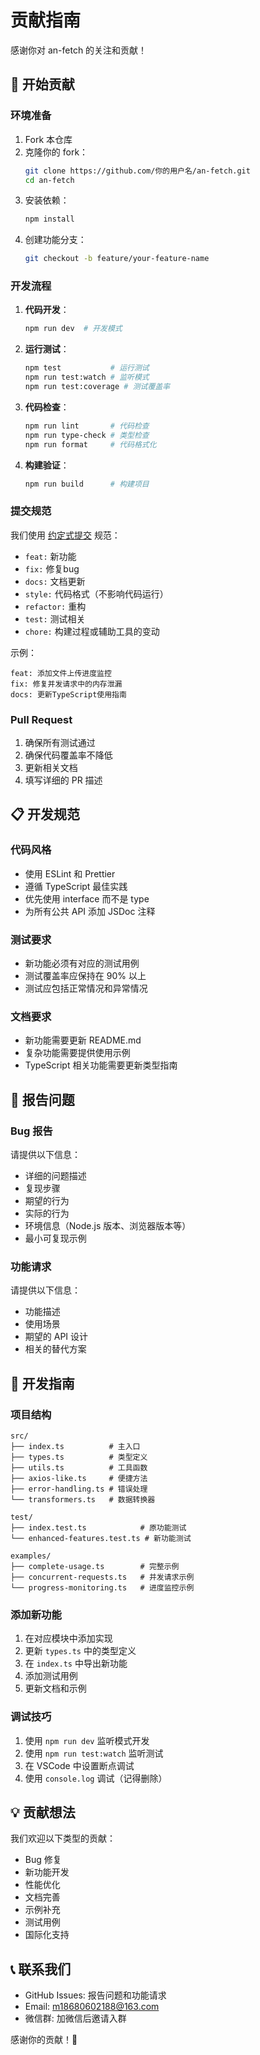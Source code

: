 # 贡献指南

感谢你对 an-fetch 的关注和贡献！

## 🚀 开始贡献

### 环境准备

1. Fork 本仓库
2. 克隆你的 fork：
   ```bash
   git clone https://github.com/你的用户名/an-fetch.git
   cd an-fetch
   ```
3. 安装依赖：
   ```bash
   npm install
   ```
4. 创建功能分支：
   ```bash
   git checkout -b feature/your-feature-name
   ```

### 开发流程

1. **代码开发**：
   ```bash
   npm run dev  # 开发模式
   ```

2. **运行测试**：
   ```bash
   npm test           # 运行测试
   npm run test:watch # 监听模式
   npm run test:coverage # 测试覆盖率
   ```

3. **代码检查**：
   ```bash
   npm run lint       # 代码检查
   npm run type-check # 类型检查
   npm run format     # 代码格式化
   ```

4. **构建验证**：
   ```bash
   npm run build      # 构建项目
   ```

### 提交规范

我们使用 [约定式提交](https://www.conventionalcommits.org/zh-hans/) 规范：

- `feat:` 新功能
- `fix:` 修复bug
- `docs:` 文档更新
- `style:` 代码格式（不影响代码运行）
- `refactor:` 重构
- `test:` 测试相关
- `chore:` 构建过程或辅助工具的变动

示例：
```
feat: 添加文件上传进度监控
fix: 修复并发请求中的内存泄漏
docs: 更新TypeScript使用指南
```

### Pull Request

1. 确保所有测试通过
2. 确保代码覆盖率不降低
3. 更新相关文档
4. 填写详细的 PR 描述

## 📋 开发规范

### 代码风格

- 使用 ESLint 和 Prettier
- 遵循 TypeScript 最佳实践
- 优先使用 interface 而不是 type
- 为所有公共 API 添加 JSDoc 注释

### 测试要求

- 新功能必须有对应的测试用例
- 测试覆盖率应保持在 90% 以上
- 测试应包括正常情况和异常情况

### 文档要求

- 新功能需要更新 README.md
- 复杂功能需要提供使用示例
- TypeScript 相关功能需要更新类型指南

## 🐛 报告问题

### Bug 报告

请提供以下信息：
- 详细的问题描述
- 复现步骤
- 期望的行为
- 实际的行为
- 环境信息（Node.js 版本、浏览器版本等）
- 最小可复现示例

### 功能请求

请提供以下信息：
- 功能描述
- 使用场景
- 期望的 API 设计
- 相关的替代方案

## 🎯 开发指南

### 项目结构

```
src/
├── index.ts          # 主入口
├── types.ts          # 类型定义
├── utils.ts          # 工具函数
├── axios-like.ts     # 便捷方法
├── error-handling.ts # 错误处理
└── transformers.ts   # 数据转换器

test/
├── index.test.ts            # 原功能测试
└── enhanced-features.test.ts # 新功能测试

examples/
├── complete-usage.ts        # 完整示例
├── concurrent-requests.ts   # 并发请求示例
└── progress-monitoring.ts   # 进度监控示例
```

### 添加新功能

1. 在对应模块中添加实现
2. 更新 `types.ts` 中的类型定义
3. 在 `index.ts` 中导出新功能
4. 添加测试用例
5. 更新文档和示例

### 调试技巧

1. 使用 `npm run dev` 监听模式开发
2. 使用 `npm run test:watch` 监听测试
3. 在 VSCode 中设置断点调试
4. 使用 `console.log` 调试（记得删除）

## 💡 贡献想法

我们欢迎以下类型的贡献：

- Bug 修复
- 新功能开发
- 性能优化
- 文档完善
- 示例补充
- 测试用例
- 国际化支持

## 📞 联系我们

- GitHub Issues: 报告问题和功能请求
- Email: m18680602188@163.com
- 微信群: 加微信后邀请入群

感谢你的贡献！🎉